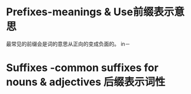 # Prefixes-meanings & Use前缀表示意思
最常见的前缀会是词的意思从正向的变成负面的。
in－

# Suffixes -common suffixes for nouns & adjectives 后缀表示词性
